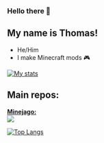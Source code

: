 ### Hello there 👋 

## My name is Thomas!

- He/Him
- I make Minecraft mods 🎮


[![My stats](https://github-readme-stats.vercel.app/api?username=thomasglasser&theme=algolia&show_icons=true)](https://github.com/anuraghazra/github-readme-stats)

## Main repos:

**<a href="https://github.com/thomasglasser/Minejago">Minejago:** <br><a href="https://github.com/thomasglasser/Minejago"><img src="https://tokei.rs/b1/github/thomasglasser/Minejago?category=code" /></a>

[![Top Langs](https://github-readme-stats.vercel.app/api/top-langs/?username=thomasglasser&theme=algolia&langs_count=10&layout=compact)](https://github.com/anuraghazra/github-readme-stats)
